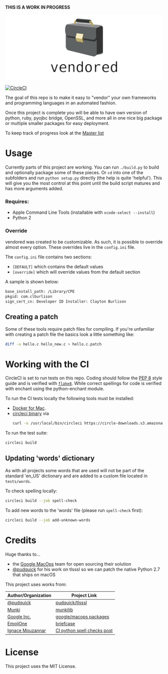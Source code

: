 **THIS IS A WORK IN PROGRESS**

![vendored](img/vendored.png)

[![CircleCI](https://circleci.com/gh/clburlison/vendored.svg?style=svg)](https://circleci.com/gh/clburlison/vendored)

The goal of this repo is to make it easy to "vendor" your own frameworks and programming languages in an automated fashion.

Once this project is complete you will be able to have own version of python, ruby, pyojbc bridge, OpenSSL, and more all in one nice big package or multiple smaller packages for easy deployment.

To keep track of progress look at the [Master list](https://github.com/clburlison/vendored/issues/1)

# Usage

Currently parts of this project are working. You can run `./build.py` to build and optionally package some of these pieces. Or `cd` into one of the subfolders and run `python setup.py` directly (the help is quite 'helpful'). This will give you the most control at this point until the build script matures and has more arguments added.

### Requires:
* Apple Command Line Tools (installable with `xcode-select --install`)
* Python 2

### Override
vendored was created to be customizable. As such, it is possible to override almost every option. These overrides live in the `config.ini` file.

The `config.ini` file contains two sections:
* `[DEFAULT]` which contains the default values
* `[override]` which will override values from the default section

A sample is shown below:

    base_install_path: /Library/CPE
    pkgid: com.clburlison
    sign_cert_cn: Developer ID Installer: Clayton Burlison

## Creating a patch
Some of these tools require patch files for compiling. If you're unfamiliar with creating a patch file the basics look a little something like:

```bash
diff -u hello.c hello_new.c > hello.c.patch
```

# Working with the CI
CircleCI is set to run tests on this repo. Coding should follow the [PEP 8](https://www.python.org/dev/peps/pep-0008/) style guide and is verified with [`flake8`](https://pypi.python.org/pypi/flake8). While correct spellings for code is verified with enchant using the python-enchant module.

To run the CI tests locally the following tools must be installed:

* [Docker for Mac](https://docs.docker.com/docker-for-mac/install/).
* [circleci binary](https://circleci.com/docs/2.0/local-jobs/#installation) via
    ```bash
    curl -o /usr/local/bin/circleci https://circle-downloads.s3.amazonaws.com/releases/build_agent_wrapper/circleci && chmod +x /usr/local/bin/circleci
    ```

To run the test suite:

```bash
circleci build
```

## Updating 'words' dictionary
As with all projects some words that are used will not be part of the standard 'en_US' dictionary and are added to a custom file located in `tests/words`.

To check spelling locally:

```bash
circleci build --job spell-check
```

To add new words to the 'words' file (please run `spell-check` first):

```bash
circleci build --job add-unknown-words
```

# Credits
Huge thanks to...
* the [Google MacOps](https://github.com/google/macops/) team for open sourcing their solution
* [@pudquick](https://github.com/pudquick) for his work on tlsssl so we can patch the native Python 2.7 that ships on macOS

This project uses works from:

| Author/Organization  |  Project Link |
|----------------------|---------------|
[@pudquick](https://github.com/pudquick) | [pudquick/tlsssl](https://github.com/pudquick/tlsssl)
[Munki](https://github.com/munki) | [munkilib](https://github.com/munki/munki/blob/master/code/client/munkilib/)
[Google Inc.](https://github.com/google/macops) | [google/macops packages](https://github.com/google/macops/tree/master/packages)
[EmojiOne](http://emojione.com/) | [briefcase](https://github.com/Ranks/emojione/blob/master/assets/png_512x512/1f4bc.png?raw=true)
[Ignace Mouzannar](http://ghantoos.org/)  | [CI python spell checks post](http://ghantoos.org/2016/02/21/continuous-integration-python-comments-spellchecks-with-pylint-pyenchant-and-tox/)

# License

This project uses the MIT License.
